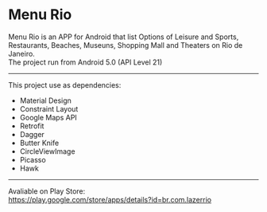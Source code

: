 # Menu Rio
Menu Rio is an APP for Android that list Options of Leisure and Sports, Restaurants, Beaches, Museuns, Shopping Mall and Theaters on Rio de Janeiro. <br>
The project run from Android 5.0 (API Level 21)

<hr>

This project use as dependencies:
* Material Design
* Constraint Layout
* Google Maps API
* Retrofit
* Dagger
* Butter Knife
* CircleViewImage
* Picasso
* Hawk

<hr>

Avaliable on Play Store: <br>
https://play.google.com/store/apps/details?id=br.com.lazerrio
